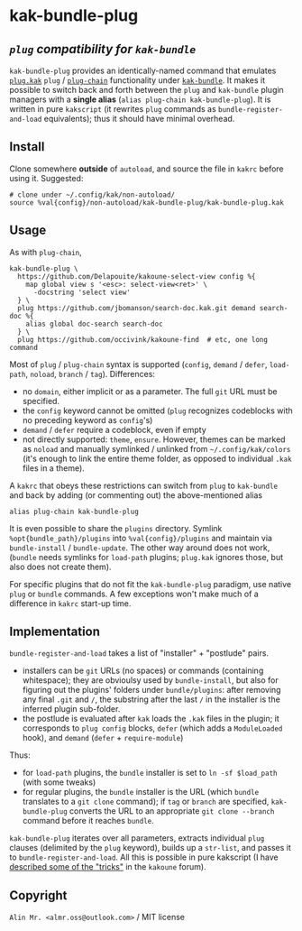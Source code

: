 # kak-bundle-plug

## _`plug` compatibility for `kak-bundle`_

`kak-bundle-plug` provides an identically-named command that emulates [`plug.kak`](https://github.com/andreyorst/plug.kak) `plug` / [`plug-chain`](https://github.com/andreyorst/plug.kak#plug-chain) functionality under [`kak-bundle`](https://codeberg.org/jdugan6240/kak-bundle). It makes it possible to switch back and forth between the `plug` and `kak-bundle` plugin managers with a **single alias** (`alias plug-chain kak-bundle-plug`). It is written in pure `kakscript` (it rewrites `plug` commands as `bundle-register-and-load` equivalents); thus it should have minimal overhead.


## Install

Clone somewhere **outside** of `autoload`, and source the file in `kakrc` before using it. Suggested:
```
# clone under ~/.config/kak/non-autoload/
source %val{config}/non-autoload/kak-bundle-plug/kak-bundle-plug.kak
```


## Usage

As with `plug-chain`,
```
kak-bundle-plug \
  https://github.com/Delapouite/kakoune-select-view config %{
    map global view s '<esc>: select-view<ret>' \
      -docstring 'select view'
  } \
  plug https://github.com/jbomanson/search-doc.kak.git demand search-doc %{
    alias global doc-search search-doc
  } \
  plug https://github.com/occivink/kakoune-find  # etc, one long command
```

Most of `plug` / `plug-chain` syntax is supported (`config`, `demand` / `defer`, `load-path`, `noload`, `branch` / `tag`). Differences:
- no `domain`, either implicit or as a parameter. The full `git` URL must be specified.
- the `config` keyword cannot be omitted (`plug` recognizes codeblocks with no preceding keyword as `config`'s)
- `demand` / `defer` require a codeblock, even if empty
- not directly supported: `theme`, `ensure`. However, themes can be marked as `noload` and manually symlinked / unlinked from `~/.config/kak/colors` (it's enough to link the entire theme folder, as opposed to individual `.kak` files in a theme).

A `kakrc` that obeys these restrictions can switch from `plug` to `kak-bundle` and back by adding (or commenting out) the above-mentioned alias
```
alias plug-chain kak-bundle-plug
```

It is even possible to share the `plugins` directory. Symlink `%opt{bundle_path}/plugins` into `%val{config}/plugins` and maintain via `bundle-install` / `bundle-update`. The other way around does not work, (`bundle` needs symlinks for `load-path` plugins; `plug.kak` ignores those, but also does not create them).

For specific plugins that do not fit the `kak-bundle-plug` paradigm, use native `plug` or `bundle` commands. A few exceptions won't make much of a difference in `kakrc` start-up time.


## Implementation

`bundle-register-and-load` takes a list of "installer" + "postlude" pairs.
- installers can be `git` URLs (no spaces) or commands (containing whitespace); they are obvioulsy used by `bundle-install`, but also for figuring out the plugins' folders under `bundle/plugins`: after removing any final `.git` and `/`, the substring after the last `/` in the installer is the inferred plugin sub-folder.
- the postlude is evaluated after `kak` loads the `.kak` files in the plugin; it corresponds to `plug config` blocks, `defer` (which adds a `ModuleLoaded` hook), and `demand` (`defer` + `require-module`)

Thus:
- for `load-path` plugins, the `bundle` installer is set to `ln -sf $load_path` (with some tweaks)
- for regular plugins, the `bundle` installer is the URL (which `bundle` translates to a `git clone` command); if `tag` or `branch` are specified, `kak-bundle-plug` converts the URL to an appropriate `git clone --branch` command before it reaches `bundle`.

`kak-bundle-plug` iterates over all parameters, extracts individual `plug` clauses (delimited by the `plug` keyword), builds up a `str-list`, and passes it to `bundle-register-and-load`. All this is possible in pure kakscript (I have [described some of the "tricks"](https://discuss.kakoune.com/t/kakscript-has-loop-catch-this-head-tail-shift-int-0-streq-etc/1885) in the `kakoune` forum).


## Copyright

`Alin Mr. <almr.oss@outlook.com>` / MIT license
